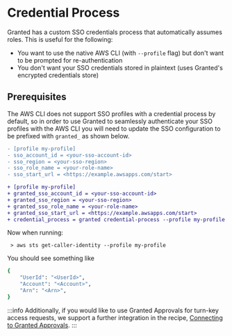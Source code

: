 # Credential Process

Granted has a custom SSO credentials process that automatically assumes roles. This is useful for the following:

- You want to use the native AWS CLI (with `--profile` flag) but don't want to be prompted for re-authentication
- You don't want your SSO credentials stored in plaintext (uses Granted's encrypted credentials store)

## Prerequisites

The AWS CLI does not support SSO profiles with a credential process by default, so in order to use Granted to seamlessly authenticate your SSO profiles with the AWS CLI you will need to update the SSO configuration to be prefixed with `granted_` as shown below.

```diff
- [profile my-profile]
- sso_account_id = <your-sso-account-id>
- sso_region = <your-sso-region>
- sso_role_name = <your-role-name>
- sso_start_url = <https://example.awsapps.com/start>

+ [profile my-profile]
+ granted_sso_account_id = <your-sso-account-id>
+ granted_sso_region = <your-sso-region>
+ granted_sso_role_name = <your-role-name>
+ granted_sso_start_url = <https://example.awsapps.com/start>
+ credential_process = granted credential-process --profile my-profile
```

Now when running:

```
 > aws sts get-caller-identity --profile my-profile
```

You should see something like

```bash
{
    "UserId": "<UserId>",
    "Account": "<Account>",
    "Arn": "<Arn>",
}
```

:::info
Additionally, if you would like to use Granted Approvals for turn-key access requests, we support a further integration in the recipe, [Connecting to Granted Approvals](/granted/recipes/access-requests).
:::
